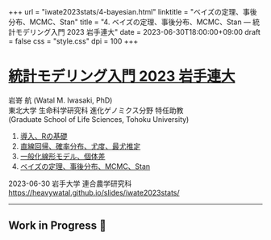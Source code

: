 +++
url = "iwate2023stats/4-bayesian.html"
linktitle = "ベイズの定理、事後分布、MCMC、Stan"
title = "4. ベイズの定理、事後分布、MCMC、Stan — 統計モデリング入門 2023 岩手連大"
date = 2023-06-30T18:00:00+09:00
draft = false
css = "style.css"
dpi = 100
+++

# [統計モデリング入門 2023 岩手連大](.)

<div class="author">
岩嵜 航 (Watal M. Iwasaki, PhD)
</div>

<div class="affiliation">
東北大学 生命科学研究科 進化ゲノミクス分野 特任助教<br>
(Graduate School of Life Sciences, Tohoku University)
</div>

<ol>
<li><a href="1-introduction.html">導入、Rの基礎</a>
<li><a href="2-distribution.html">直線回帰、確率分布、尤度、最尤推定</a>
<li><a href="3-glm.html">一般化線形モデル、個体差</a>
<li class="current-deck"><a href="4-bayesian.html">ベイズの定理、事後分布、MCMC、Stan</a>
</ol>

<div class="footnote">
2023-06-30 岩手大学 連合農学研究科<br>
<a href="https://heavywatal.github.io/slides/iwate2023stats/">https://heavywatal.github.io/slides/iwate2023stats/</a>
</div>


---
## Work in Progress 🚧










































































































































